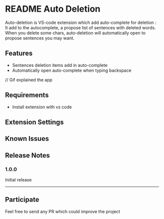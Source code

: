 # README Auto Deletion

Auto-deletion is VS-code extension which add auto-complete for deletion :
It add to the autocomplete, a propose list of sentences with deleted words. When you delete some chars, auto-deletion will automatically open to propose sentences you may want.

## Features

- Sentences deletion items add in auto-complete 
- Automatically open auto-complete when typing backspace

// Gif explained the app

## Requirements

- Install extension with vs code

## Extension Settings


## Known Issues


## Release Notes


### 1.0.0

Initial release


-----------------------------------------------------------------------------------------------------------

## Participate

Feel free to send any PR which could improve the project
